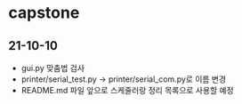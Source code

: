 # capstone

## 21-10-10 

- gui.py 맞춤법 검사
- printer/serial_test.py -> printer/serial_com.py로 이름 변경 
- README.md 파일 앞으로 스케줄러랑 정리 목록으로 사용할 예정